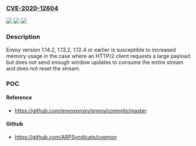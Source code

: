 ### [CVE-2020-12604](https://cve.mitre.org/cgi-bin/cvename.cgi?name=CVE-2020-12604)
![](https://img.shields.io/static/v1?label=Product&message=n%2Fa&color=blue)
![](https://img.shields.io/static/v1?label=Version&message=n%2Fa&color=blue)
![](https://img.shields.io/static/v1?label=Vulnerability&message=n%2Fa&color=brighgreen)

### Description

Envoy version 1.14.2, 1.13.2, 1.12.4 or earlier is susceptible to increased memory usage in the case where an HTTP/2 client requests a large payload but does not send enough window updates to consume the entire stream and does not reset the stream.

### POC

#### Reference
- https://github.com/envoyproxy/envoy/commits/master

#### Github
- https://github.com/ARPSyndicate/cvemon

